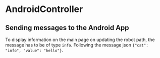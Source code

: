 # AndroidController

## Sending messages to the Android App
To display information on the main page on updating the robot path, the message has to be of type `info`. Following the message json `{"cat": "info", "value": "hello"}`.

